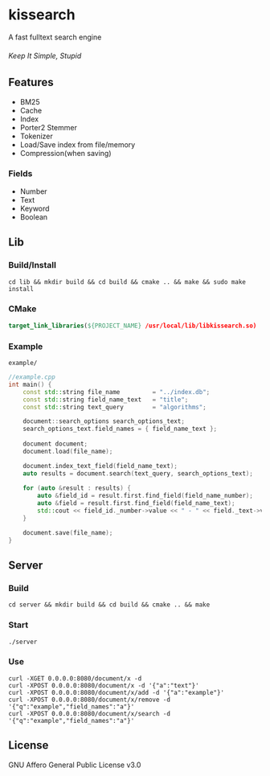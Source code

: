 # kissearch
A fast fulltext search engine
###### Keep It Simple, Stupid
## Features
- BM25
- Cache
- Index
- Porter2 Stemmer
- Tokenizer
- Load/Save index from file/memory
- Compression(when saving)
### Fields
- Number
- Text
- Keyword
- Boolean
## Lib
### Build/Install
```shell
cd lib && mkdir build && cd build && cmake .. && make && sudo make install
```
### CMake
```cmake
target_link_libraries(${PROJECT_NAME} /usr/local/lib/libkissearch.so)
```
### Example
```shell
example/
```
```cpp
//example.cpp
int main() {
    const std::string file_name         = "../index.db";
    const std::string field_name_text   = "title";
    const std::string text_query        = "algorithms";

    document::search_options search_options_text;
    search_options_text.field_names = { field_name_text };
    
    document document;
    document.load(file_name);

    document.index_text_field(field_name_text);
    auto results = document.search(text_query, search_options_text);
    
    for (auto &result : results) {
        auto &field_id = result.first.find_field(field_name_number);
        auto &field = result.first.find_field(field_name_text);
        std::cout << field_id._number->value << " - " << field._text->value << " (score: " << result.second << ")" << std::endl;
    }

    document.save(file_name);
}
```
## Server
### Build
```shell
cd server && mkdir build && cd build && cmake .. && make
```
### Start
```shell
./server
```
### Use
```shell
curl -XGET 0.0.0.0:8080/document/x -d
curl -XPOST 0.0.0.0:8080/document/x -d '{"a":"text"}'
curl -XPOST 0.0.0.0:8080/document/x/add -d '{"a":"example"}'
curl -XPOST 0.0.0.0:8080/document/x/remove -d '{"q":"example","field_names":"a"}'
curl -XPOST 0.0.0.0:8080/document/x/search -d '{"q":"example","field_names":"a"}'
```
## License
GNU Affero General Public License v3.0